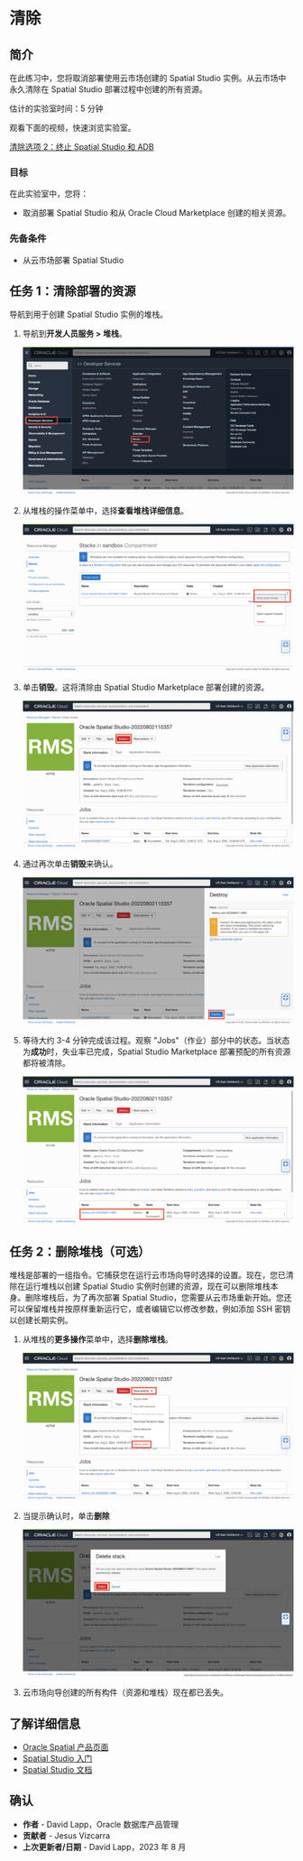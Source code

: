 # 清除

## 简介

在此练习中，您将取消部署使用云市场创建的 Spatial Studio 实例。从云市场中永久清除在 Spatial Studio 部署过程中创建的所有资源。

估计的实验室时间：5 分钟

观看下面的视频，快速浏览实验室。

[清除选项 2：终止 Spatial Studio 和 ADB](videohub:1_1jnminp7)

### 目标

在此实验室中，您将：

*   取消部署 Spatial Studio 和从 Oracle Cloud Marketplace 创建的相关资源。

### 先备条件

*   从云市场部署 Spatial Studio

## 任务 1：清除部署的资源

导航到用于创建 Spatial Studio 实例的堆栈。

1.  导航到**开发人员服务 > 堆栈**。
    
    ![导航到 OCI 控制台中的堆栈](images/teardown-01.png)
    
2.  从堆栈的操作菜单中，选择**查看堆栈详细信息**。
    
    ![显示堆栈详细信息](images/teardown-02.png)
    
3.  单击**销毁**。这将清除由 Spatial Studio Marketplace 部署创建的资源。
    
    ![销毁堆栈](images/teardown-03.png)
    
4.  通过再次单击**销毁**来确认。
    
    ![确认销毁堆栈](images/teardown-04.png)
    
5.  等待大约 3-4 分钟完成该过程。观察 "Jobs"（作业）部分中的状态。当状态为**成功**时，失业率已完成，Spatial Studio Marketplace 部署预配的所有资源都将被清除。
    
    ![检查销毁作业](images/teardown-05.png)
    

## 任务 2：删除堆栈（可选）

堆栈是部署的一组指令。它捕获您在运行云市场向导时选择的设置。现在，您已清除在运行堆栈以创建 Spatial Studio 实例时创建的资源，现在可以删除堆栈本身。删除堆栈后，为了再次部署 Spatial Studio，您需要从云市场重新开始。您还可以保留堆栈并按原样重新运行它，或者编辑它以修改参数，例如添加 SSH 密钥以创建长期实例。

1.  从堆栈的**更多操作**菜单中，选择**删除堆栈**。
    
    ![选择“删除堆栈”](images/teardown-06.png)
    
2.  当提示确认时，单击**删除**
    
    ![确认堆栈删除](images/teardown-07.png)
    
3.  云市场向导创建的所有构件（资源和堆栈）现在都已丢失。
    

## 了解详细信息

*   [Oracle Spatial 产品页面](https://www.oracle.com/database/spatial)
*   [Spatial Studio 入门](https://www.oracle.com/database/technologies/spatial-studio/get-started.html)
*   [Spatial Studio 文档](https://docs.oracle.com/en/database/oracle/spatial-studio)

## 确认

*   **作者** - David Lapp，Oracle 数据库产品管理
*   **贡献者** - Jesus Vizcarra
*   **上次更新者/日期** - David Lapp，2023 年 8 月